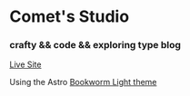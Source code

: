 # Comet's Studio
### crafty && code && exploring type blog

[Live Site](https://www.comets-studio.com)

Using the Astro [Bookworm Light theme](https://github.com/themefisher/bookworm-light-astro)
